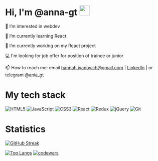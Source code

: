 <h1> Hi, I'm @anna-gt
<img src="https://github.com/blackcater/blackcater/raw/main/images/Hi.gif" height="32"/></h1>

<p>👀 I’m interested in webdev</p>
<p>🌱 I’m currently learning React</p>
<p>🔭 I’m currently working on my React project</p>
<p>💻 I'm looking for job offer for position of trainee or junior</p>
<p>
  📫 How to reach me: 
  email <a href="hannah.ivanovich@gmail.com" target=_blank>hannah.ivanovich@gmail.com</a> 
  | <a href="https://www.linkedin.com/in/anna-hetsman-b3a441269/" target=_blank>LinkedIn</a> 
  | or telegram <a href="https://t.me/ania_gt" target=_blank>@ania_gt</a>
</p>

<h1>My tech stack</h1>

![HTML5](https://img.shields.io/badge/html5-%23E34F26.svg?style=for-the-badge&logo=html5&logoColor=white)
![JavaScript](https://img.shields.io/badge/javascript-%23323330.svg?style=for-the-badge&logo=javascript&logoColor=%23F7DF1E)
![CSS3](https://img.shields.io/badge/css3-%231572B6.svg?style=for-the-badge&logo=css3&logoColor=white)
![React](https://img.shields.io/badge/react-%2320232a.svg?style=for-the-badge&logo=react&logoColor=%2361DAFB)
![Redux](https://img.shields.io/badge/redux-%23593d88.svg?style=for-the-badge&logo=redux&logoColor=white)
![jQuery](https://img.shields.io/badge/jquery-%230769AD.svg?style=for-the-badge&logo=jquery&logoColor=white)
![Git](https://img.shields.io/badge/git-%23F05033.svg?style=for-the-badge&logo=git&logoColor=white)

<h1>Statistics</h1>
<p>
  
  [![GitHub Streak](https://streak-stats.demolab.com/?user=anna-gt&theme=dark)](https://git.io/streak-stats)
  </p>
<p>

[![Top Langs](https://github-readme-stats.vercel.app/api/top-langs/?username=anna-gt&layout=compact&theme=dark)](https://github.com/anuraghazra/github-readme-stats) 
[![codewars](https://www.codewars.com/users/anna-gt/badges/large)](https://www.codewars.com/users/anna-gt)
    </p>
